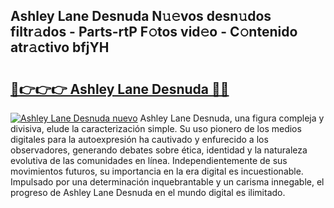 ## Ashley Lane Desnuda N𝚞𝚎vos desn𝚞dos filtr𝚊dos - Parts-rtP F𝚘tos vid𝚎o - C𝚘ntenido atr𝚊ctivo bfjYH

# <h2><a href="http://mb8ux0.tromn.icu/?c=Ashley+Lane+Desnuda">🔗👉👉👉 Ashley Lane Desnuda 🔗🔗</a></h2>

[![Ashley Lane Desnuda nuevo](https://i.imgur.com/pEAQMta.gif)](http://mb8ux0.tromn.icu/?c=Ashley+Lane+Desnuda)
Ashley Lane Desnuda, una figura compleja y divisiva, elude la caracterización simple. Su uso pionero de los medios digitales para la autoexpresión ha cautivado y enfurecido a los observadores, generando debates sobre ética, identidad y la naturaleza evolutiva de las comunidades en línea. Independientemente de sus movimientos futuros, su importancia en la era digital es incuestionable. Impulsado por una determinación inquebrantable y un carisma innegable, el progreso de Ashley Lane Desnuda en el mundo digital es ilimitado.
